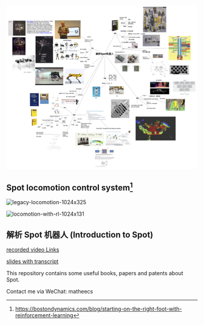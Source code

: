 <p align="center">
  <img src="images/introduction-to-spot-mindmap.jpg" width="800"/>
</p>

## Spot locomotion control system[^1]

![legacy-locomotion-1024x325](https://github.com/matheecs/introduction-to-spot/assets/16047052/f188705c-b62c-44c3-8185-e2adaecc60d1)

![locomotion-with-rl-1024x131](https://github.com/matheecs/introduction-to-spot/assets/16047052/4d7c0eb4-e3e9-452d-a4e4-cc85b5aa60b4)

## 解析 Spot 机器人 (Introduction to Spot)

[recorded video Links](https://www.bilibili.com/video/BV1ZP4y1J7xk)

[slides with transcript](https://github.com/matheecs/introduction-to-spot/blob/master/slides.pdf)

This repository contains some useful books, papers and patents about Spot.

Contact me via WeChat: matheecs

[^1]: https://bostondynamics.com/blog/starting-on-the-right-foot-with-reinforcement-learning
